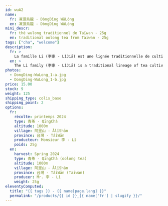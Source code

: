 ```yaml
---
id: wuA2
name:
  fr: 凍頂烏龍 - DòngDǐng WūLóng
  en: 凍頂烏龍 - DòngDǐng WūLóng
mini_descr:
  fr: thé wulong traditionnel de Taïwan - 25g
  en: traditional oolong tea from Taiwan - 25g
tags: ["cha", "welcome"]
description:
  fr: >
    La famille Li (李家 - LǐJiā) est une lignée traditionnelle de cultivateurs et de producteurs de thé, transmise de génération en génération. Leurs plantations se trouvent principalement dans la région de 鹿谷 - LùGǔ<!--more-->, dans les montagnes de 阿里山 - ĀLǐShān, au centre de Taïwan. 凍頂烏龍茶 - DòngDǐng WūLóngChá a une histoire de plus de cent ans et est l’un des thés les plus renommés de Taïwan. Beaucoup de gens pensent que « Dong Ding » est le nom d’une marque de thé, mais en réalité, 凍頂 - DòngDǐng est le nom d’une montagne. La montagne 凍頂 - DòngDǐng est située dans le canton de 鹿谷 - LùGǔ, dans le comté de 南投 - NánTóu), au sud de Taïwan.
  en: >
    The Li family (李家 - LǐJiā) is a traditional lineage of tea cultivators and producers, passed down from generation to generation. Their plantations are mainly located in the region of 鹿谷 - LùGǔ<!--more-->, in the mountains of 阿里山 - ĀLǐShān, in central Taiwan. 凍頂烏龍茶 - DòngDǐng WūLóngChá has a history of more than one hundred years and is one of Taiwan's most renowned teas. Many people think that "Dong Ding" is the name of a tea brand, but in reality, 凍頂 - DòngDǐng is the name of a mountain. The mountain 凍頂 - DòngDǐng is located in the canton of 鹿谷 - LùGǔ, in the county of 南投 - NánTóu, in southern Taiwan.
photos:
  - DongDing-WuLong_1-a.jpg
  - DongDing-WuLong_1-b.jpg
price: 15.00
stock: 9
weight: 125
shipping_type: colis_base
shipping_point: 2
options:
  fr:
    récolte: printemps 2024
    type: 青茶 - QīngChá
    altitude: 1000m
    village: 阿里山 - ĀlǐShān
    province: 台灣 - TáiWān
    producteur: Monsieur 李 - Lǐ
    poids: 25g
  en:
    harvest: Spring 2024
    type: 青茶 - QīngChá (oolong tea)
    altitude: 1000m
    village: 阿里山 - ĀlǐShān
    province: 台灣 - TáiWān (Taiwan)
    producer: Mr. 李 - Lǐ
    weight: 25g
eleventyComputed:
  title: "{{ tags }} - {{ name[page.lang] }}"
  permalink: "/products/{{ id }}_{{ name['fr'] | slugify }}/"
---
```

